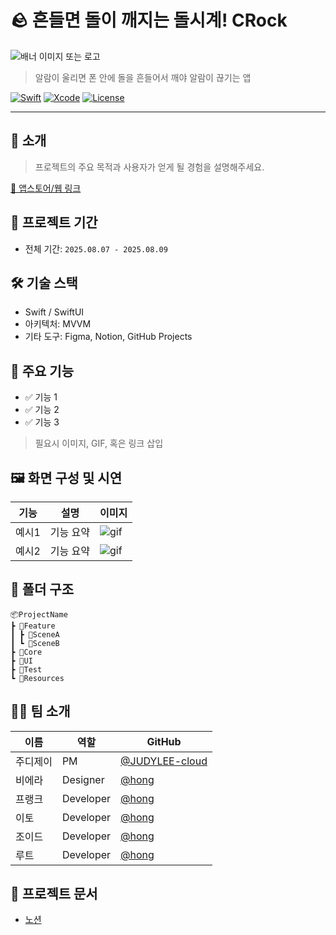 # 🪨 흔들면 돌이 깨지는 돌시계! CRock

![배너 이미지 또는 로고](링크)

> 알람이 울리면 폰 안에 돌을 흔들어서 깨야 알람이 끊기는 앱

[![Swift](https://img.shields.io/badge/Swift-5.9-orange.svg)]()
[![Xcode](https://img.shields.io/badge/Xcode-15.0-blue.svg)]()
[![License](https://img.shields.io/badge/license-MIT-green.svg)]()

---

## 📱 소개

> 프로젝트의 주요 목적과 사용자가 얻게 될 경험을 설명해주세요.

[🔗 앱스토어/웹 링크](https://example.com)


## 📆 프로젝트 기간
- 전체 기간: `2025.08.07 - 2025.08.09`


## 🛠 기술 스택

- Swift / SwiftUI
- 아키텍처: MVVM
- 기타 도구: Figma, Notion, GitHub Projects


## 🌟 주요 기능

- ✅ 기능 1
- ✅ 기능 2
- ✅ 기능 3

> 필요시 이미지, GIF, 혹은 링크 삽입


## 🖼 화면 구성 및 시연

| 기능 | 설명 | 이미지 |
|------|------|--------|
| 예시1 | 기능 요약 | ![gif](링크) |
| 예시2 | 기능 요약 | ![gif](링크) |


## 🧱 폴더 구조

```
📦ProjectName
┣ 📂Feature
┃ ┣ 📂SceneA
┃ ┗ 📂SceneB
┣ 📂Core
┣ 📂UI
┣ 📂Test
┗ 📂Resources
```


## 🧑‍💻 팀 소개

| 이름 | 역할 | GitHub |
|------|------|--------|
| 주디제이 | PM | [@JUDYLEE-cloud](https://github.com/JUDYLEE-cloud) |
| 비에라 | Designer | [@hong](https://github.com/hong) |
| 프랭크 | Developer | [@hong](https://github.com/hong) |
| 이토 | Developer | [@hong](https://github.com/hong) |
| 조이드 | Developer | [@hong](https://github.com/hong) |
| 루트 | Developer | [@hong](https://github.com/hong) |



## 📎 프로젝트 문서

- [노션](https://www.notion.so/posacademy/NO-FRANK-2482b843d5af8095b452eb262f975e8b?source=copy_link)

